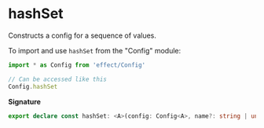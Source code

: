 # hashSet

Constructs a config for a sequence of values.

To import and use `hashSet` from the "Config" module:

```ts
import * as Config from 'effect/Config'

// Can be accessed like this
Config.hashSet
```

**Signature**

```ts
export declare const hashSet: <A>(config: Config<A>, name?: string | undefined) => Config<HashSet.HashSet<A>>
```
